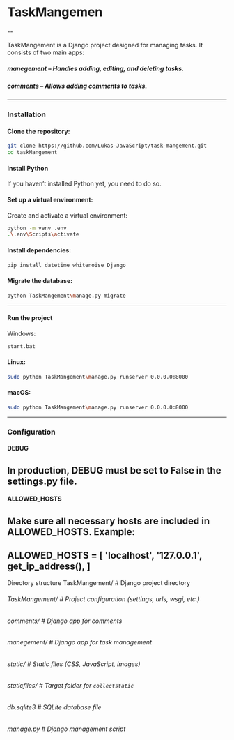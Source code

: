 # TaskMangemen

--

TaskMangement is a Django project designed for managing tasks. It consists of two main apps:

##### manegement – Handles adding, editing, and deleting tasks.

##### comments – Allows adding comments to tasks.
---
### Installation

#### Clone the repository:

```bash
git clone https://github.com/Lukas-JavaScript/task-mangement.git
cd taskMangement
```

#### Install Python

If you haven’t installed Python yet, you need to do so.

#### Set up a virtual environment:

Create and activate a virtual environment:

```bash
python -m venv .env
.\.env\Scripts\activate
```

#### Install dependencies:

```bash
pip install datetime whitenoise Django
```

#### Migrate the database:

```bash
python TaskMangement\manage.py migrate
```
---
#### Run the project

Windows:

```bash
start.bat
```

#### Linux:

```bash
sudo python TaskMangement\manage.py runserver 0.0.0.0:8000
```

#### macOS:

```bash
sudo python TaskMangement\manage.py runserver 0.0.0.0:8000
```
---
### Configuration

#### DEBUG
In production, DEBUG must be set to False in the settings.py file.
---
#### ALLOWED_HOSTS
Make sure all necessary hosts are included in ALLOWED_HOSTS. Example:
---
ALLOWED_HOSTS = [
'localhost',
'127.0.0.1',
get_ip_address(),
]
---
Directory structure
TaskMangement/ # Django project directory
###### TaskMangement/ # Project configuration (settings, urls, wsgi, etc.)
###### comments/ # Django app for comments
###### manegement/ # Django app for task management
###### static/ # Static files (CSS, JavaScript, images)
###### staticfiles/ # Target folder for `collectstatic`
###### db.sqlite3 # SQLite database file
###### manage.py # Django management script
